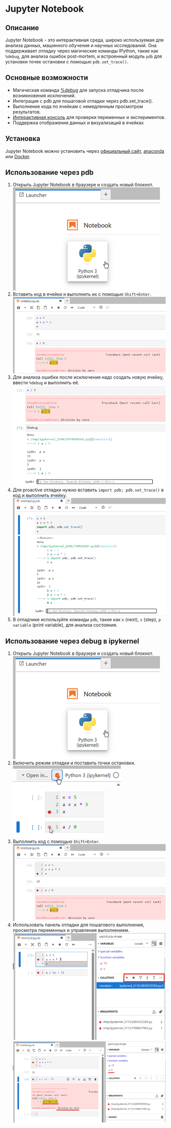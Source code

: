 # Jupyter Notebook 

## Описание
Jupyter Notebook - это интерактивная среда, широко используемая для анализа данных, машинного обучения и научных исследований. Она поддерживает отладку через магические команды IPython, такие как `%debug`, для анализа ошибок post-mortem, и встроенный модуль `pdb` для установки точек остановки с помощью `pdb.set_trace()`.

## Основные возможности
- Магическая команда [%debug](https://www.cambridge.org/core/resources/pythonforscientists/jupyterdb) для запуска отладчика после возникновения исключений.
- Интеграция с pdb для пошаговой отладки через pdb.set_trace().
- Выполнение кода по ячейкам с немедленным просмотром результатов.
- [Интерактивная консоль](https://jupyterlab.readthedocs.io/en/latest/user/debugger.html) для проверки переменных и экспериментов.
- Поддержка отображения данных и визуализаций в ячейках

## Установка
Jupyter Notebook можно установить через [официальный сайт](https://jupyter.org/install), [anaconda](https://anaconda.org/anaconda/jupyter) или [Docker](https://jupyter-docker-stacks.readthedocs.io/en/latest/).

## Использование через pdb
1. Открыть Jupyter Notebook в браузере и создать новый блокнот. ![Создание нового блокнота в Jupyter Notebook](../content/jupyter/new-notebook.png)
2. Вставить код в ячейки и выполнить их с помощью `Shift+Enter`. ![Запуск кода без отладки](../content/jupyter/run-without-debug.png)
3. Для анализа ошибки после исключения надо создать новую ячейку, ввести `%debug` и выполнить её. ![%debug после ZeroDivisionError](../content/jupyter/zero-division-error.png)
4. Для proactive отладки нужно вставить `import pdb; pdb.set_trace()` в код и выполнить ячейку. ![pdb в середине блока кода](../content/jupyter/pdb.png)
5. В отладчике используйте команды `pdb`, такие как `n` (next), `s` (step), `p variable` (print variable), для анализа состояния.

## Использование через debug в ipykernel
1. Открыть Jupyter Notebook в браузере и создать новый блокнот. ![Создание нового блокнота в Jupyter Notebook](../content/jupyter/new-notebook.png)
2. Включить режим отладки и поставить точки остановки. ![Включение отладки в Jupyter Notebook](../content/jupyter/turn-on-debug.png) ![Установка брейкпоинтов в Jupyter Notebook](../content/jupyter/set-breakpoints.png)
3. Выполнить код с помощью `Shift+Enter`. ![Запуск кода в режиме отладки](../content/jupyter/run-without-debug-with-breakpoint.png)
4. Использовать панель отладки для пошагового выполнения, просмотра переменных и управления выполнением. ![Панель отладки в Jupyter Notebook](../content/jupyter/debug-panel.png) ![Ошибка ZeroDivisionError при отладке в Jupyter Notebook](../content/jupyter/zero-division-error-debug.png)